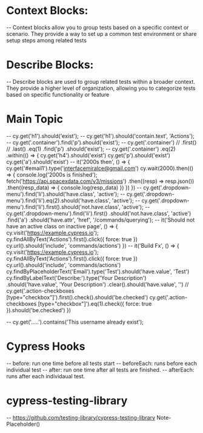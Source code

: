 
# Context Blocks:
-- Context blocks allow you to group tests based on a specific context or scenario. They provide a way to set up a common test environment or share setup steps among related tests

# Describe Blocks:
-- Describe blocks are used to group related tests within a broader context. They provide a higher level of organization, allowing you to categorize tests based on specific functionality or feature

# Main Topic
-- cy.get('h1').should('exist');
-- cy.get('h1').should('contain.text', 'Actions');
-- cy.get('.container').find('p').should('exist');
-- cy.get('.container')
            // .first()
            // .last()
            .eq(1)
            .find('p')
            .should('exist');
-- cy.get('.container')
            .eq(2)
            .within(() => {
                cy.get('h4').should('exist')
                cy.get('p').should('exist')
                cy.get('a').should('exist')
-- it('2000s then', () => {
        cy.get('#email1').type('interfacemiralce@gmail.com')
        cy.wait(2000).then(() => {
            console.log('2000s is finished');
            fetch('https://api.spacexdata.com/v3/missions')
                .then((resp) => resp.json())
                .then((resp_data) => {
                    console.log(resp_data)
                })
        })
    })
-- cy.get('.dropdown-menu').find('li').should('have.class', 'active');
-- cy.get('.dropdown-menu').find('li').eq(2).should('have.class', 'active');
-- cy.get('.dropdown-menu').find('li').first().should('not.have.class', 'active');
-- cy.get('.dropdown-menu').find('li').first()
        .should('not.have.class', 'active')
        .find('a')
        .should('have.attr', 'href', '/commands/querying');
-- it('Should not have an active class on inactive page', () => {
        cy.visit('https://example.cypress.io');
        cy.findAllByText('Actions').first().click({ force: true })
        cy.url().should('include', 'commands/actions')
    })
-- it('Build Fx', () => {
        cy.visit('https://example.cypress.io');
        cy.findAllByText('Actions').first().click({ force: true })
        cy.url().should('include', 'commands/actions')
        cy.findByPlaceholderText('Email').type('Test').should('have.value', 'Test')
        cy.findByLabelText('Describe:').type('Your Description')
            .should('have.value', 'Your Description')
            .clear().should('have.value', '')
        // cy.get('.action-checkboxes [type="checkbox"]').first().check().should('be.checked')
        cy.get('.action-checkboxes [type="checkbox"]').eq(1).check({ force: true }).should('be.checked')
    })

-- cy.get('.....').contains('This username already exist');

# Cypress Hooks
-- before: run one time before all tests start
-- beforeEach: runs before each individual test
-- after: run one time after all tests are finished.
-- afterEach: runs after each individaual test.

# cypress-testing-library
-- https://github.com/testing-library/cypress-testing-library
    Note- Placeholder()
